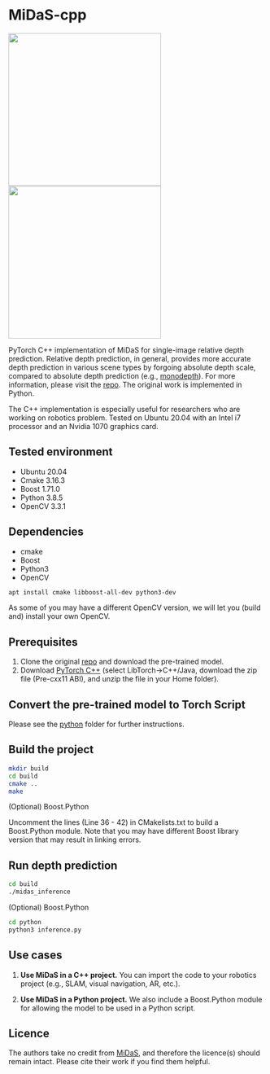 # MiDaS-cpp

<p float="left">
  <img src="https://github.com/yan99033/MiDaS-cpp/blob/main/sample_output/bicycle.png" width="300" />
  <img src="https://github.com/yan99033/MiDaS-cpp/blob/main/sample_output/horses.png" width="300" /> 
</p>

PyTorch C++ implementation of MiDaS for single-image relative depth prediction. Relative depth prediction, in general, provides more accurate depth prediction in various scene types by forgoing absolute depth scale, compared to absolute depth prediction (e.g., [monodepth](https://github.com/yan99033/monodepth-cpp)).
For more information, please visit the [repo](https://github.com/intel-isl/MiDaS). The original work is implemented in Python.

The C++ implementation is especially useful for researchers who are working on robotics problem. Tested on Ubuntu 20.04 with an Intel i7 processor and an Nvidia 1070 graphics card.


## Tested environment
- Ubuntu 20.04
- Cmake 3.16.3
- Boost 1.71.0
- Python 3.8.5
- OpenCV 3.3.1


## Dependencies
- cmake
- Boost
- Python3
- OpenCV

```bash
apt install cmake libboost-all-dev python3-dev
```

As some of you may have a different OpenCV version, we will let you (build and) install your own OpenCV.


## Prerequisites
1. Clone the original [repo](https://github.com/intel-isl/MiDaS) and download the pre-trained model.
2. Download [PyTorch C++](https://pytorch.org/get-started/locally/) (select LibTorch->C++/Java, download the zip file (Pre-cxx11 ABI), and unzip the file in your Home folder).


## Convert the pre-trained model to Torch Script
Please see the [python](https://github.com/yan99033/MiDaS-cpp/tree/main/python) folder for further instructions.


## Build the project

```bash
mkdir build
cd build
cmake ..
make
```

(Optional) Boost.Python

Uncomment the lines (Line 36 - 42) in CMakelists.txt to build a Boost.Python module. Note that you may have different Boost library version that may result in linking errors.


## Run depth prediction

```bash
cd build
./midas_inference
```

(Optional) Boost.Python
 ```bash
 cd python
 python3 inference.py
 ```

## Use cases
1. **Use MiDaS in a C++ project.** You can import the code to your robotics project (e.g., SLAM, visual navigation, AR, etc.).

2. **Use MiDaS in a Python project.** We also include a Boost.Python module for allowing the model to be used in a Python script.


## Licence

The authors take no credit from [MiDaS](https://github.com/intel-isl/MiDaS), and therefore the licence(s) should remain intact. Please cite their work if you find them helpful. 
